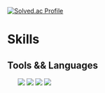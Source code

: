 [![Solved.ac Profile](http://mazassumnida.wtf/api/generate_badge?boj=kali0705linux)](https://solved.ac/kali0705linux)
<h1>Skills</h1>
<h2>Tools && Languages</h2>
<ul>
    <img src = "https://img.shields.io/badge/Eclipse%20IDE-2C2255.svg?&style=for-the-badge&logo=Eclipse%20IDE&logoColor=white"/>
    <img src = "https://img.shields.io/badge/Java-007396.svg?&style=for-the-badge&logo=Java&logoColor=white" />
    <img src = "https://img.shields.io/badge/Android%20Studio-3DDC84.svg?&style=for-the-badge&logo=Android%20Studio&logoColor=white" />
    <img src = "https://img.shields.io/badge/Android-3DDC84.svg?&style=for-the-badge&logo=Android&logoColor=white" />
</ul>
